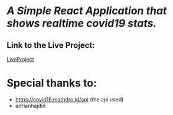 # _A Simple React Application that shows realtime covid19 stats._

## Link to the Live Project:

[LiveProject](https://covid19-tracker-react.herokuapp.com/)

# **Special thanks to:**

- https://covid19.mathdro.id/api (the api used)
- adrianhajdin
